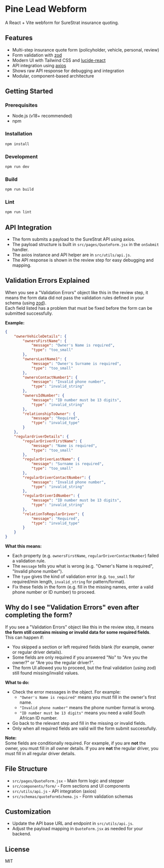 # Pine Lead Webform

A React + Vite webform for SureStrat insurance quoting.

## Features

- Multi-step insurance quote form (policyholder, vehicle, personal, review)
- Form validation with [zod](https://github.com/colinhacks/zod)
- Modern UI with Tailwind CSS and [lucide-react](https://lucide.dev/)
- API integration using [axios](https://axios-http.com/)
- Shows raw API response for debugging and integration
- Modular, component-based architecture

## Getting Started

### Prerequisites

- Node.js (v18+ recommended)
- npm

### Installation

```bash
npm install
```

### Development

```bash
npm run dev
```

### Build

```bash
npm run build
```

### Lint

```bash
npm run lint
```

## API Integration

- The form submits a payload to the SureStrat API using axios.
- The payload structure is built in `src/pages/QuoteForm.jsx` in the `onSubmit` handler.
- The axios instance and API helper are in `src/utils/api.js`.
- The API response is shown in the review step for easy debugging and mapping.

## Validation Errors Explained

When you see a "Validation Errors" object like this in the review step, it means the form data did not pass the validation rules defined in your schema (using [zod](https://github.com/colinhacks/zod)).  
Each field listed has a problem that must be fixed before the form can be submitted successfully.

**Example:**

```json
{
	"ownerVehicleDetails": {
		"ownersFirstName": {
			"message": "Owner's Name is required",
			"type": "too_small"
		},
		"ownersLastName1": {
			"message": "Owner's Surname is required",
			"type": "too_small"
		},
		"ownersContactNumber1": {
			"message": "Invalid phone number",
			"type": "invalid_string"
		},
		"ownersIdNumber": {
			"message": "ID number must be 13 digits",
			"type": "invalid_string"
		},
		"relationshipToOwner": {
			"message": "Required",
			"type": "invalid_type"
		}
	},
	"regulardriverDetails": {
		"regularDriverFirstName": {
			"message": "Name is required",
			"type": "too_small"
		},
		"regularDriverLastName": {
			"message": "Surname is required",
			"type": "too_small"
		},
		"regularDriverContactNumber": {
			"message": "Invalid phone number",
			"type": "invalid_string"
		},
		"regularDriverIdNumber": {
			"message": "ID number must be 13 digits",
			"type": "invalid_string"
		},
		"relationToRegularDriver": {
			"message": "Required",
			"type": "invalid_type"
		}
	}
}
```

**What this means:**

- Each property (e.g. `ownersFirstName`, `regularDriverContactNumber`) failed a validation rule.
- The `message` tells you what is wrong (e.g. "Owner's Name is required", "Invalid phone number").
- The `type` gives the kind of validation error (e.g. `too_small` for required/min length, `invalid_string` for pattern/format).
- Fix these fields in the form (e.g. fill in the missing names, enter a valid phone number or ID number) to proceed.

## Why do I see "Validation Errors" even after completing the form?

If you see a "Validation Errors" object like this in the review step, it means **the form still contains missing or invalid data for some required fields**.  
This can happen if:

- You skipped a section or left required fields blank (for example, owner or regular driver details).
- Some fields are only required if you answered "No" to "Are you the owner?" or "Are you the regular driver?".
- The form UI allowed you to proceed, but the final validation (using zod) still found missing/invalid values.

**What to do:**

- Check the error messages in the object. For example:
  - `"Owner's Name is required"` means you must fill in the owner's first name.
  - `"Invalid phone number"` means the phone number format is wrong.
  - `"ID number must be 13 digits"` means you need a valid South African ID number.
- Go back to the relevant step and fill in the missing or invalid fields.
- Only when all required fields are valid will the form submit successfully.

**Note:**  
Some fields are conditionally required. For example, if you are **not** the owner, you must fill in all owner details. If you are **not** the regular driver, you must fill in all regular driver details.

## File Structure

- `src/pages/QuoteForm.jsx` - Main form logic and stepper
- `src/components/form/` - Form sections and UI components
- `src/utils/api.js` - API integration (axios)
- `src/schemas/quoteFormSchema.js` - Form validation schemas

## Customization

- Update the API base URL and endpoint in `src/utils/api.js`.
- Adjust the payload mapping in `QuoteForm.jsx` as needed for your backend.

## License

MIT
